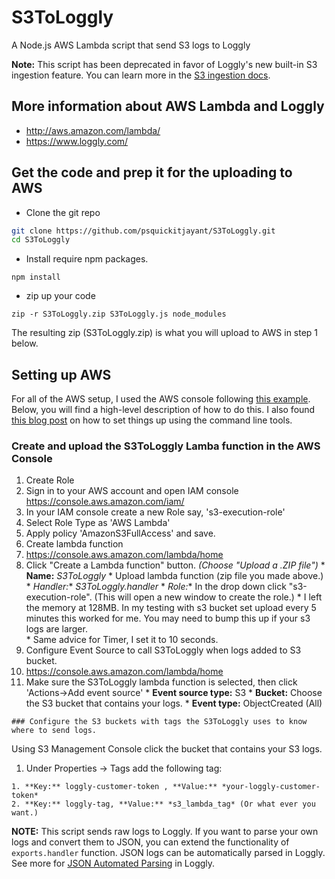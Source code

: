 # S3ToLoggly
A Node.js AWS Lambda script that send S3 logs to Loggly

**Note:** This script has been deprecated in favor of Loggly's new built-in S3 ingestion feature. You can learn more in the [S3 ingestion docs](https://www.loggly.com/docs/s3-ingestion-auto/).

## More information about AWS Lambda and Loggly
  * http://aws.amazon.com/lambda/
  * https://www.loggly.com/

## Get the code and prep it for the uploading to AWS
* Clone the git repo
```bash
git clone https://github.com/psquickitjayant/S3ToLoggly.git
cd S3ToLoggly
```

* Install require npm packages.
```
npm install
```
* zip up your code
```
zip -r S3ToLoggly.zip S3ToLoggly.js node_modules
```
The resulting zip (S3ToLoggly.zip) is what you will upload to AWS in step 1 below.

## Setting up AWS
For all of the AWS setup, I used the AWS console following [this example](http://docs.aws.amazon.com/lambda/latest/dg/getting-started-amazons3-events.html).  Below, you will find a high-level description of how to do this.  I also found [this blog post](http://alestic.com/2014/11/aws-lambda-cli) on how to set things up using the command line tools.

### Create and upload the S3ToLoggly Lamba function in the AWS Console
1. Create Role
  1. Sign in to your AWS account and open IAM console https://console.aws.amazon.com/iam/
  2. In your IAM console create a new Role say, 's3-execution-role'
  3. Select Role Type as 'AWS Lambda'
  4. Apply policy 'AmazonS3FullAccess' and save.
2. Create lambda function
  1. https://console.aws.amazon.com/lambda/home
  2. Click "Create a Lambda function" button. *(Choose "Upload a .ZIP file")*
    * **Name:** *S3ToLoggly*
    * Upload lambda function (zip file you made above.)
    * **Handler*:** *S3ToLoggly.handler*
    * **Role*:** In the drop down click "s3-execution-role". (This will open a new window to create the role.)
    * I left the memory at 128MB.  In my testing with s3 bucket set upload every 5 minutes this worked for me.  You may need to bump this up if your s3 logs are larger.  
    * Same advice for Timer, I set it to 10 seconds.
2. Configure Event Source to call S3ToLoggly when logs added to S3 bucket.
  1. https://console.aws.amazon.com/lambda/home
  2. Make sure the S3ToLoggly lambda function is selected, then click 'Actions->Add event source'
    * **Event source type:** S3
    * **Bucket:** Choose the S3 bucket that contains your logs.
    * **Event type:** ObjectCreated (All)
    
    ### Configure the S3 buckets with tags the S3ToLoggly uses to know where to send logs.
Using S3 Management Console click the bucket that contains your S3 logs.
  1. Under Properties -> Tags add the following tag:
 
    1. **Key:** loggly-customer-token , **Value:** *your-loggly-customer-token*
    2. **Key:** loggly-tag, **Value:** *s3_lambda_tag* (Or what ever you want.)

**NOTE:** This script sends raw logs to Loggly. If you want to parse your own logs and convert them to JSON, you can extend the functionality of `exports.handler` function. JSON logs can be automatically parsed in Loggly. See more for <a href="https://www.loggly.com/docs/automated-parsing/#json" target="_blank">JSON Automated Parsing</a> in Loggly.
